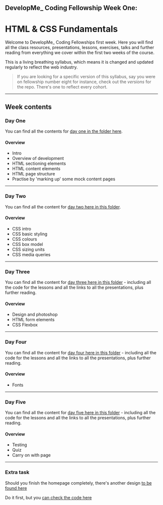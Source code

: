 ## DevelopMe_ Coding Fellowship Week One:
# HTML & CSS Fundamentals

Welcome to DevelopMe_ Coding Fellowships first week. Here you will find all the class resources, presentations, lessons, exercises, talks and further reading from everything we cover within the first two weeks of the course.

This is a living breathing syllabus, which means it is changed and updated regularly to reflect the web industry.

> If you are looking for a specific version of this syllabus, say you were on fellowship number eight for instance, check out the _versions_ for the repo. There's one to reflect every cohort.

---

## Week contents

### Day One

You can find all the contents for [day one in the folder here](day01).

#### Overview

- Intro
- Overview of development
- HTML sectioning elements
- HTML content elements
- HTML page structure
- Practise by 'marking up' some mock content pages

---

### Day Two

You can find all the content for [day two here in this folder](day02).

#### Overview

- CSS intro
- CSS basic styling
- CSS colours
- CSS box model
- CSS sizing units
- CSS media queries

---

### Day Three

You can find all the content for [day three here in this folder](day03) - including all the code for the lessons and all the links to all the presentations, plus further reading.

#### Overview

- Design and photoshop
- HTML form elements
- CSS Flexbox

---

### Day Four

You can find all the content for [day four here in this folder](day04) - including all the code for the lessons and all the links to all the presentations, plus further reading.

#### Overview

- Fonts

---

### Day Five

You can find all the content for [day five here in this folder](day05) - including all the code for the lessons and all the links to all the presentations, plus further reading.

#### Overview

- Testing
- Quiz
- Carry on with page

---

### Extra task

Should you finish the homepage completely, there's another design [to be found here](ExtraTask)

Do it first, but you [can check the code here](https://codepen.io/JaguarDev/pen/BooXJw)

